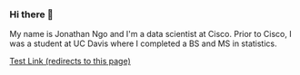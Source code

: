 ### Hi there 👋

My name is Jonathan Ngo and I'm a data scientist at Cisco. Prior to Cisco, I was a student at UC Davis where I completed a BS and MS in statistics.

[Test Link (redirects to this page)](http://www.github.com/jdngo)

<!--
**jdngo/jdngo** is a ✨ _special_ ✨ repository because its `README.md` (this file) appears on your GitHub profile.

Here are some ideas to get you started:

- 🔭 I’m currently working on ...
- 🌱 I’m currently learning ...
- 👯 I’m looking to collaborate on ...
- 🤔 I’m looking for help with ...
- 💬 Ask me about ...
- 📫 How to reach me: ...
- 😄 Pronouns: ...
- ⚡ Fun fact: ...
-->
